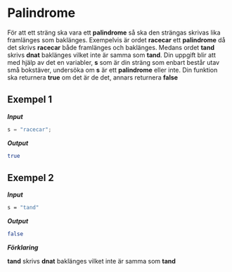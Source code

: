 # Palindrome

För att ett sträng ska vara ett **palindrome** så ska den strängas skrivas lika framlänges som baklänges. Exempelvis är ordet **racecar** ett **palindrome** då det skrivs **racecar** både framlänges och baklänges. Medans ordet **tand** skrivs **dnat** baklänges vilket inte är samma som **tand**. Din uppgift blir att med hjälp av det en variabler, **s** som är din sträng som enbart består utav små bokstäver, undersöka om **s** är ett **palindrome** eller inte. Din funktion ska returnera **true** om det är de det, annars returnera **false**

## Exempel 1

**_Input_**

```js
s = "racecar";
```

**_Output_**

```bash
true
```

## Exempel 2

**_Input_**

```bash
s = "tand"
```

**_Output_**

```bash
false
```

**_Förklaring_**

**tand** skrivs **dnat** baklänges vilket inte är samma som **tand**

